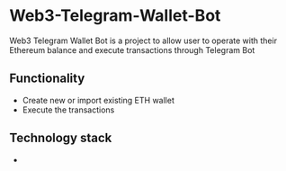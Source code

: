 # Web3-Telegram-Wallet-Bot
Web3 Telegram Wallet Bot is a project to allow user to operate with their Ethereum balance and execute transactions through Telegram Bot

## Functionality
* Create new or import existing ETH wallet
* Execute the transactions

## Technology stack
* 